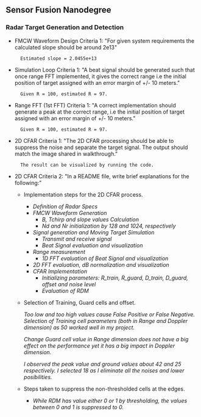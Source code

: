 ## Sensor Fusion Nanodegree
### Radar Target Generation and Detection 


- FMCW Waveform Design Criteria 1: "For given system requirements the calculated slope should be around 2e13" 

        Estimated slope = 2.0455e+13

- Simulation Loop Criteria 1: "A beat signal should be generated such that once range FFT implemented, it gives the correct range i.e the initial position of target assigned with an error margin of +/- 10 meters."

        Given R = 100, estimated R = 97.

- Range FFT (1st FFT) Criteria 1: "A correct implementation should generate a peak at the correct range, i.e the
initial position of target assigned with an error margin of +/- 10 meters."

        Given R = 100, estimated R = 97.

- 2D CFAR Criteria 1: "The 2D CFAR processing should be able to suppress the noise and separate the target signal. The output should match the image shared in walkthrough."
  
        The result can be visualized by running the code.
    
- 2D CFAR Criteria 2:   "In a README file, write brief explanations for the following:"

    - Implementation steps for the 2D CFAR process.

      * *Definition of Radar Specs*
      * *FMCW Waveform Generation*
        * *B, Tchirp and slope values Calculation*
        * *Nd and Nr initialization by 128 and 1024, respectively*
      * *Signal generation and Moving Target Simulation*
        * *Transmit and receive signal*
        * *Beat Signal evaluation and visualization*
      * *Range measurement*
        * *1D FFT evaluation of Beat Signal and visualization*
      * *2D FFT evaluation, dB normalization and visualization*
      * *CFAR Implementation*
        * *Initializing parameters: R_train, R_guard, D_train, D_guard, offset and noise level*
        * *Evaluation of RDM*
    - Selection of Training, Guard cells and offset.

        *Too low and too high values cause False Positive or False Negative. Selection of Training cell parameters (both in Range and Doppler dimension) as 50 worked well in my project.*

        *Change Guard cell value in Range dimension does not have a big effect on the performance yet it has a big impact in Doppler dimension.*

        *I observed the peak value and ground values about 42 and 25 respectively. I selected 18 as I eliminate all the noises and lower posibilities.*

    - Steps taken to suppress the non-thresholded cells at the edges.
      - *While RDM has value either 0 or 1 by thresholding, the values between 0 and 1 is suppressed to 0.* 